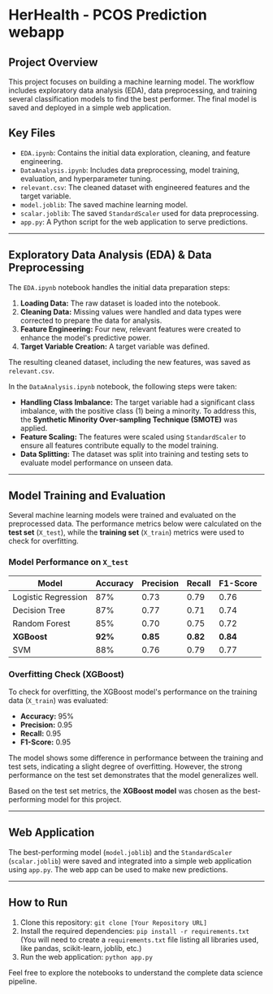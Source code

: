 # HerHealth - PCOS Prediction webapp

## Project Overview

This project focuses on building a machine learning model. The workflow includes exploratory data analysis (EDA), data preprocessing, and training several classification models to find the best performer. The final model is saved and deployed in a simple web application.

## Key Files

* `EDA.ipynb`: Contains the initial data exploration, cleaning, and feature engineering.
* `DataAnalysis.ipynb`: Includes data preprocessing, model training, evaluation, and hyperparameter tuning.
* `relevant.csv`: The cleaned dataset with engineered features and the target variable.
* `model.joblib`: The saved machine learning model.
* `scalar.joblib`: The saved `StandardScaler` used for data preprocessing.
* `app.py`: A Python script for the web application to serve predictions.

---

## Exploratory Data Analysis (EDA) & Data Preprocessing

The `EDA.ipynb` notebook handles the initial data preparation steps:

1.  **Loading Data:** The raw dataset is loaded into the notebook.
2.  **Cleaning Data:** Missing values were handled and data types were corrected to prepare the data for analysis.
3.  **Feature Engineering:** Four new, relevant features were created to enhance the model's predictive power.
4.  **Target Variable Creation:** A target variable was defined.

The resulting cleaned dataset, including the new features, was saved as `relevant.csv`.

In the `DataAnalysis.ipynb` notebook, the following steps were taken:

* **Handling Class Imbalance:** The target variable had a significant class imbalance, with the positive class (1) being a minority. To address this, the **Synthetic Minority Over-sampling Technique (SMOTE)** was applied.
* **Feature Scaling:** The features were scaled using `StandardScaler` to ensure all features contribute equally to the model training.
* **Data Splitting:** The dataset was split into training and testing sets to evaluate model performance on unseen data.

---

## Model Training and Evaluation

Several machine learning models were trained and evaluated on the preprocessed data. The performance metrics below were calculated on the **test set** (`X_test`), while the **training set** (`X_train`) metrics were used to check for overfitting.

### Model Performance on `X_test`

| Model               | Accuracy | Precision | Recall   | F1-Score |
|---------------------|----------|-----------|----------|----------|
| Logistic Regression | 87%      | 0.73      | 0.79     | 0.76     |
| Decision Tree       | 87%      | 0.77      | 0.71     | 0.74     |
| Random Forest       | 85%      | 0.70      | 0.75     | 0.72     |
| **XGBoost**         | **92%**  | **0.85**  | **0.82** | **0.84** |
| SVM                 | 88%      | 0.76      | 0.79     | 0.77     |

### Overfitting Check (XGBoost)

To check for overfitting, the XGBoost model's performance on the training data (`X_train`) was evaluated:

* **Accuracy:** 95%
* **Precision:** 0.95
* **Recall:** 0.95
* **F1-Score:** 0.95

The model shows some difference in performance between the training and test sets, indicating a slight degree of overfitting. However, the strong performance on the test set demonstrates that the model generalizes well.

Based on the test set metrics, the **XGBoost model** was chosen as the best-performing model for this project.

---

## Web Application

The best-performing model (`model.joblib`) and the `StandardScaler` (`scalar.joblib`) were saved and integrated into a simple web application using `app.py`. The web app can be used to make new predictions. 

---

## How to Run

1.  Clone this repository: `git clone [Your Repository URL]`
2.  Install the required dependencies: `pip install -r requirements.txt` (You will need to create a `requirements.txt` file listing all libraries used, like pandas, scikit-learn, joblib, etc.)
3.  Run the web application: `python app.py`

Feel free to explore the notebooks to understand the complete data science pipeline.
